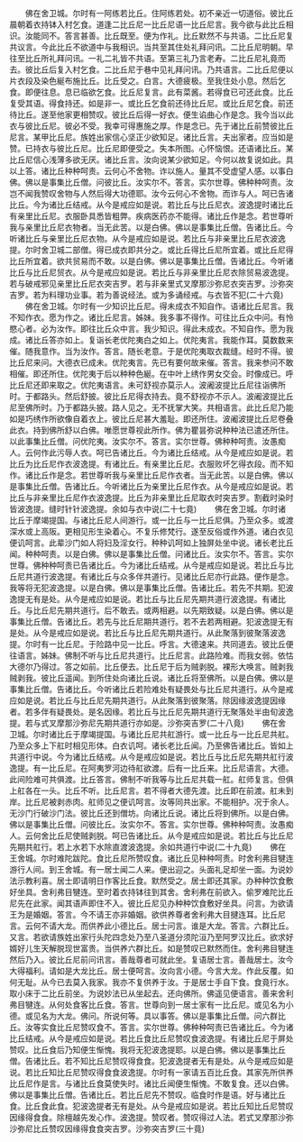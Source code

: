 <!-- { "loadSidebar": true } -->
　　佛在舍卫城。尔时有一阿练若比丘。住阿练若处。初不亲近一切道俗。彼比丘晨朝着衣持钵入村乞食。道逢二比丘尼一比丘尼语一比丘尼言。我今欲与此比丘相识。汝能同不。答言甚善。比丘既至。便为作礼。比丘默然不与共语。二比丘尼复共议言。今此比丘不欲道中与我相识。当共至其住处礼拜问讯。二比丘尼明朝。早往至比丘所礼拜问讯。一礼二礼皆不共语。至第三礼乃言老寿。二比丘尼礼竟而去。彼比丘后复入村乞食。二比丘尼于巷中见礼拜问讯。乃共语言。二比丘尼便以片衣段及染色綖布施比丘。比丘受之。白言。大德疲极。至我住处小息。然后乞食。即便往息。息已临欲乞食。比丘尼复言。此有菜酱。若得食已可还此食。比丘复受其语。得食持还。如是非一。或比丘乞食前还待比丘尼。或比丘尼乞食。前还待比丘。遂至他家更相赞叹。彼比丘后得一好衣。便生谄曲心作是念。我今当以此衣与彼比丘尼。彼必不受。我幸可得惠施之厚。作是念已。先于诸比丘前赞彼比丘尼言。某甲比丘尼。族姓出家信心坚正少欲知足。诸比丘言。夫出家者。应当如是赞。已持衣与彼比丘尼。比丘尼即便受之。失本所图。心怀恼恨。还语诸比丘。某比丘尼信心浅薄多欲无厌。诸比丘言。汝向说某少欲知足。今何以故复说如此。具以上答。诸比丘种种呵责。云何心不舍物。诈以施人。量其不受虚望人感。以事白佛。佛以是事集比丘僧。问彼比丘。汝实尔不。答言。实尔世尊。佛种种呵责。汝岂不闻我赞叹舍物与人然后得大功德耶。汝今云何心不舍物。而诈与人。呵已告诸比丘。今为诸比丘结戒。从今是戒应如是说。若比丘与比丘尼衣。波逸提时诸比丘有亲里比丘尼。衣服卧具悉皆粗弊。疾病医药亦不能得。诸比丘作是念。若世尊听我与亲里比丘尼衣物者。当无此苦。以是白佛。佛以是事集比丘僧。告诸比丘。今听诸比丘与亲里比丘尼衣物。从今是戒应如是说。若比丘与非亲里比丘尼衣波逸提。尔时舍卫城二部僧。得已成衣即共分之。或比丘得比丘尼所宜着。或比丘尼得比丘所宜着。欲共贸易而不敢。以是白佛。佛以是事集比丘僧。告诸比丘。今听诸比丘与比丘尼贸衣。从今是戒应如是说。若比丘与非亲里比丘尼衣除贸易波逸提。若与破戒邪见亲里比丘尼衣突吉罗。若与非亲里式叉摩那沙弥尼衣突吉罗。沙弥突吉罗。若为料理功业事。若为善说经法。或为多诵经戒。与衣皆不犯(二十六竟)
　　佛在舍卫城。尔时有一少知识比丘尼。得未成衣不知自作。语诸比丘尼言。我不知作衣。愿为作之。诸比丘尼言。姊妹。我多事不得作。可往比丘众中问。有怜愍心者。必为汝作。即往比丘众中言。我少知识。得此未成衣。不知自作。愿为我成。诸比丘答亦如上。复诣长老优陀夷白之如上。优陀夷言。我能作耳。莫数数来催。随我意作。当为汝作。答言。随长老意。于是优陀夷取衣裁缝。经时不得。彼比丘尼来问。大德衣已成未。优陀夷言。先已有要何故来催。答言。我来参问不敢相催。即还所住。优陀夷于后以种种色綖。在中叶上绣作男女交会。时像成已。呼比丘尼还即来取之。优陀夷语言。未可舒视亦莫示人。波阇波提比丘尼往诣佛所时。于都路头。然后舒披。彼比丘尼得衣持去。竟不舒视亦不示人。波阇波提比丘尼至佛所时。乃于都路头披。路人见之。无不抚掌大笑。共相语言。此比丘尼乃能如是巧绣作所欲像自着衣上。彼比丘尼甚大羞耻。即还所住。波阇波提比丘尼卷叠此衣。持到佛所舒以白佛。唯愿世尊视此所作。佛为瞿昙弥说种种法已遣还所住。以此事集比丘僧。问优陀夷。汝实尔不。答言。实尔世尊。佛种种呵责。汝愚痴人。云何作此污辱人衣。呵已告诸比丘。今为诸比丘结戒。从今是戒应如是说。若比丘为比丘尼作衣波逸提。有诸比丘。有亲里比丘尼。衣服败坏乞得衣段。而不知作。诸比丘作是念。若世尊听我与亲里比丘尼作衣者。当无此苦。以是白佛。佛以是事集比丘僧。告诸比丘。今听诸比丘为亲里比丘尼作衣。从今是戒应如是说。若比丘与非亲里比丘尼作衣波逸提。比丘为非亲里比丘尼取衣时突吉罗。割截时染时皆波逸提。缝时针针波逸提。余如与衣中说(二十七竟)
　　佛在舍卫城。尔时诸比丘于摩竭提国。与诸比丘尼人间游行。或一比丘与一比丘尼俱。乃至众多。或渡深水或上高阪。更相见形生染着心。不复乐修梵行。遂至反俗或作外道。诸白衣见便讥呵言。此辈沙门如人将妇及淫女行。种种讥呵如上独屏处坐中说。诸长老比丘闻。种种呵责。以是白佛。佛以是事集比丘僧。问诸比丘。汝实尔不。答言。实尔世尊。佛种种呵责已告诸比丘。今为诸比丘结戒。从今是戒应如是说。若比丘与比丘尼共道行波逸提。有诸比丘与众多伴共道行。见诸比丘尼亦行此路。便作是念。我等将无犯波逸提。以是白佛。佛以是事集比丘僧。告诸比丘。若先不共期。犯波逸提无有是处。从今是戒应如是说。若比丘与比丘尼先期共道行波逸提。有诸比丘。与比丘尼先期共道行。后不敢去。或两相避。以先期致疑。以是白佛。佛以是事集比丘僧。告诸比丘。若先与比丘尼期共道行。若不去若两相避。犯波逸提无有是处。从今是戒应如是说。若比丘与比丘尼先期共道行。从此聚落到彼聚落波逸提。尔时有一比丘尼。于险路中见一比丘。呼言。大德速来。共同道去。彼比丘便往语言。姊妹。佛制不听与比丘尼共道行。比丘尼言。此路险难。而我女弱。依怙大德尔乃得过。答之如前。比丘便去。比丘尼于后为贼剥脱。裸形大唤言。贼剥我贼剥我。彼比丘遥闻。到所住处向诸比丘说。诸比丘将至佛所。以是白佛。佛以是事集比丘僧。告诸比丘。今听诸比丘若险难处有疑畏处与比丘尼共道行。从今是戒应如是说。若比丘与比丘尼先期共道行。从此聚落到彼聚落。除因缘波逸提因缘者。若多伴有疑畏处。是名因缘。若比丘与比丘尼先期共道行无聚落处半由旬波逸提。若与式叉摩那沙弥尼先期共道行亦如是。沙弥突吉罗(二十八竟)
　　佛在舍卫城。尔时诸比丘于摩竭提国。与诸比丘尼共舡游行。或一比丘与一比丘尼共舡。乃至众多上下舡时相见形体。白衣讥呵。诸长老比丘闻。乃至佛告诸比丘。皆如上共道行中说。今为诸比丘结戒。从今是戒应如是说。若比丘与比丘尼先期共舡行波逸提。有一比丘尼。在阿夷罗河边待舡欲渡。后有一比丘来。比丘尼语言。大德。此间险难可共俱渡。比丘答言。佛制不听我等与比丘尼共载一舡。舡师复言。但俱上舡各在一头。比丘不听。比丘尼言。若不得者大德先渡。比丘即在前渡。舡未到岸。比丘尼被剥赤肉。舡师见之便讥呵言。汝等同共出家。不能相护。况于余人。无沙门行破沙门法。彼比丘还到僧坊。向诸比丘说。诸比丘将到佛所。以是白佛。佛以是事集比丘僧。问彼比丘。汝实尔不。答言。实尔世尊。佛种种呵责。汝愚痴人。云何舍比丘尼使贼剥脱。呵已告诸比丘。从今是戒应如是说。若比丘与比丘尼先期共舡行。若上水若下水除直渡波逸提。余如共道行中说(二十九竟)
　　佛在王舍城。尔时难陀跋陀。食比丘尼所赞叹食。诸比丘见种种呵责。时舍利弗目犍连游行人间。到王舍城。有一居士闻二人来。便出迎之。头面礼足却坐一面。为说妙法示教利喜。居士即请明日作客比丘食。默然受之。居士即还其家。办种种饮食敷好坐具。舍利弗目犍连。至时着衣持钵往到其舍。舍利弗在前欲入。偷罗难陀比丘尼先在此家。闻其语声即住不入。彼比丘尼见办种种饮食敷好坐具。问言。为欲请王为是婚姻。答言。今不请王亦非婚姻。欲供养尊者舍利弗大目揵连耳。比丘尼言。云何不请大龙。而供养此小德比丘。居士问言。谁是大龙。答言。六群比丘。又言。若欲请族姓出家行头陀四念处乃至八圣道分须陀洹乃至阿罗汉比丘。欲求好婿好儿生天解脱现世富贵。当供养六群比丘。如是赞叹已默然而住。舍利弗目犍连然后乃入。彼比丘尼前问讯言。善哉尊者可就此坐。复语居士言。善哉居士。汝今大得福利。请如是大龙比丘。居士便呵言。汝向言小德。今言大龙。作此反覆。如何无耻。从今已去莫入我家。我亦不复供养于汝。于是居士手自下食。食竟行水。取小床于二比丘前坐。为说妙法已从坐起去。还向佛所。佛遥见便语言。善来舍利弗目犍连。从何处食客比丘食。答言。世尊向到一居士家有一比丘尼。或见名为小德。或见名为大龙。佛问。所说何等。具以事答。佛以是事集比丘僧。问六群比丘。汝等实食比丘尼赞叹食不。答言。实尔世尊。佛种种呵责已告诸比丘。今为诸比丘结戒。从今是戒应如是说。若比丘食比丘尼赞叹食波逸提。有诸比丘尼于屏处赞叹。比丘食后乃知便生惭愧。我将无犯波逸提耶。以是白佛。佛以是事集比丘僧。告诸比丘。若不知比丘尼赞叹得食食。犯波逸提者无有是处。从今是戒应如是说。若比丘知比丘尼赞叹得食食波逸提。尔时有一家请五百比丘食。其家先所供养比丘尼作是言。与诸比丘食莫使失时。诸比丘闻便生惭愧。不敢复食。还以白佛。佛以是事集比丘僧。告诸比丘。若比丘尼先不赞叹。临食时作是语。好与诸比丘食。比丘食此食。犯波逸提者无有是处。从今是戒应如是说。若比丘知比丘尼赞叹因缘得食食。除檀越先发心作。波逸提。赞叹者。赞叹得过人法。若式叉摩那沙弥沙弥尼比丘赞叹因缘得食食突吉罗。沙弥突吉罗(三十竟)
